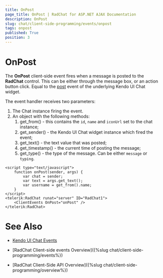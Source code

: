 ```yaml
---
title: OnPost
page_title: OnPost | RadChat for ASP.NET AJAX Documentation
description: OnPost
slug: chat/client-side-programming/events/onpost
tags: onpost
published: True
position: 3
---
```


# OnPost


The **OnPost** client-side event fires when a message is posted to the **RadChat** control. This can be either through the message box, or an action button click. Equal to the [post](https://docs.telerik.com/kendo-ui/api/javascript/ui/chat/events/post) event of the underlying Kendo UI Chat widget.

The event handler receives two parameters:

1. The Chat instance firing the event.
2. An object with the following methods:
    1. get_from() - this contains the `id`, `name` and `iconUrl` set to the chat instance;
    2. get_sender() - the Kendo UI Chat widget instance which fired the event; 
    3. get_text() - the text value that was posted;
    4. get_timestamp() - the current time of posting the message;
    5. get_type() - the type of the message. Can be either `message` or `typing`.

````ASPNET
<script type="text/javascript">
    function onPost(sender, args) {
        var chat = sender;
        var text = args.get_text();
        var username = get_from().name;
    }
</script>
<telerik:RadChat runat="server" ID="RadChat1">
    <ClientEvents OnPost="onPost" />
</telerik:RadChat>
````

# See Also

 * [Kendo UI Chat Events](http://docs.telerik.com/kendo-ui/api/javascript/ui/chat#events)

 * [RadChat Client-side events Overview]({%slug chat/client-side-programming/events%})

 * [RadChat Client-Side API Overview]({%slug chat/client-side-programming/overview%})


